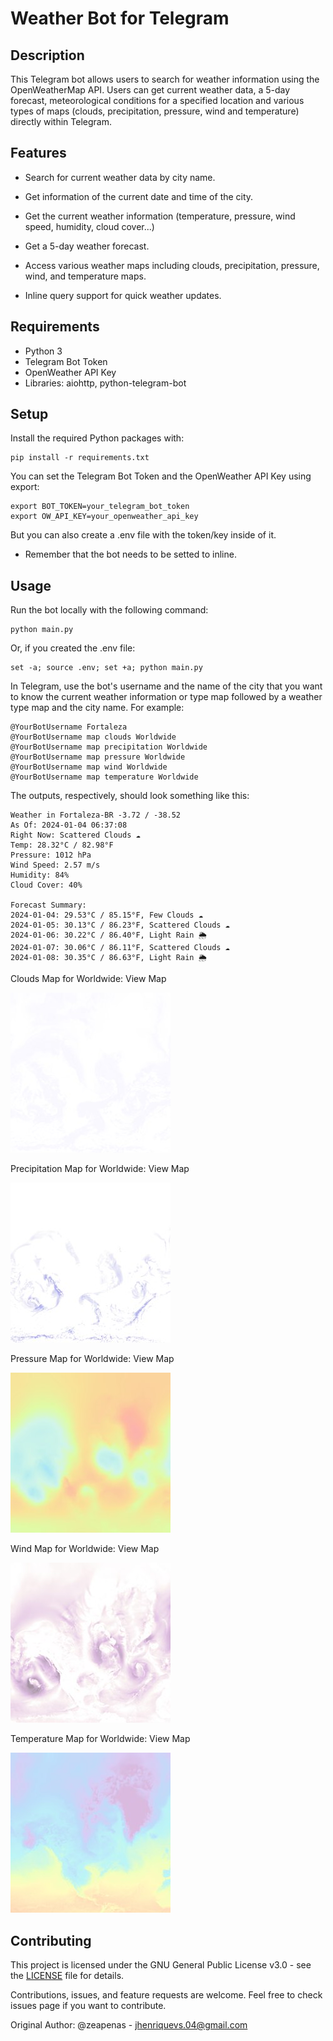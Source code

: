 # Weather Bot for Telegram

## Description

This Telegram bot allows users to search for weather information using the OpenWeatherMap API. Users can get current weather data, a 5-day forecast, meteorological conditions for a specified location and various types of maps (clouds, precipitation, pressure, wind and temperature) directly within Telegram.

## Features

- Search for current weather data by city name.

- Get information of the current date and time of the city.

- Get the current weather information (temperature, pressure, wind speed, humidity, cloud cover...)

- Get a 5-day weather forecast.

- Access various weather maps including clouds, precipitation, pressure, wind, and temperature maps.

- Inline query support for quick weather updates.

## Requirements

- Python 3
- Telegram Bot Token
- OpenWeather API Key
- Libraries: aiohttp, python-telegram-bot

## Setup

Install the required Python packages with:

    pip install -r requirements.txt


You can set the Telegram Bot Token and the OpenWeather API Key using export:

    export BOT_TOKEN=your_telegram_bot_token
    export OW_API_KEY=your_openweather_api_key

But you can also create a .env file with the token/key inside of it.

- Remember that the bot needs to be setted to inline.


## Usage

Run the bot locally with the following command:

    python main.py

Or, if you created the .env file:
    
    set -a; source .env; set +a; python main.py   

In Telegram, use the bot's username and the name of the city that you want to know the current weather information or type map followed by a weather type map and the city name. For example:

    @YourBotUsername Fortaleza
    @YourBotUsername map clouds Worldwide
    @YourBotUsername map precipitation Worldwide
    @YourBotUsername map pressure Worldwide
    @YourBotUsername map wind Worldwide
    @YourBotUsername map temperature Worldwide


The outputs, respectively, should look something like this:

    Weather in Fortaleza-BR -3.72 / -38.52
    As Of: 2024-01-04 06:37:08
    Right Now: Scattered Clouds ☁️
    Temp: 28.32°C / 82.98°F
    Pressure: 1012 hPa
    Wind Speed: 2.57 m/s
    Humidity: 84%
    Cloud Cover: 40%

    Forecast Summary:
    2024-01-04: 29.53°C / 85.15°F, Few Clouds ☁️
    2024-01-05: 30.13°C / 86.23°F, Scattered Clouds ☁️
    2024-01-06: 30.22°C / 86.40°F, Light Rain 🌦️
    2024-01-07: 30.06°C / 86.11°F, Scattered Clouds ☁️
    2024-01-08: 30.35°C / 86.63°F, Light Rain 🌦️

Clouds Map for Worldwide: View Map

![Clouds map](https://raw.githubusercontent.com/jhenrique04/weatherinlinebot/master/images/clouds.jpg)

Precipitation Map for Worldwide: View Map

![Precipitation map](https://raw.githubusercontent.com/jhenrique04/weatherinlinebot/master/images/precipitation.jpg)

Pressure Map for Worldwide: View Map

![Pressure map](https://raw.githubusercontent.com/jhenrique04/weatherinlinebot/master/images/pressure.jpg)

Wind Map for Worldwide: View Map

![Wind map](https://raw.githubusercontent.com/jhenrique04/weatherinlinebot/master/images/wind.jpg)

Temperature Map for Worldwide: View Map

![Temperature map](https://raw.githubusercontent.com/jhenrique04/weatherinlinebot/master/images/temperature.jpg)

## Contributing

This project is licensed under the GNU General Public License v3.0 - see the [LICENSE](LICENSE) file for details.

Contributions, issues, and feature requests are welcome. Feel free to check issues page if you want to contribute.

Original Author: @zeapenas - jhenriquevs.04@gmail.com